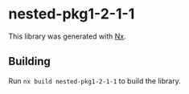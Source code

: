 # nested-pkg1-2-1-1

This library was generated with [Nx](https://nx.dev).

## Building

Run `nx build nested-pkg1-2-1-1` to build the library.
